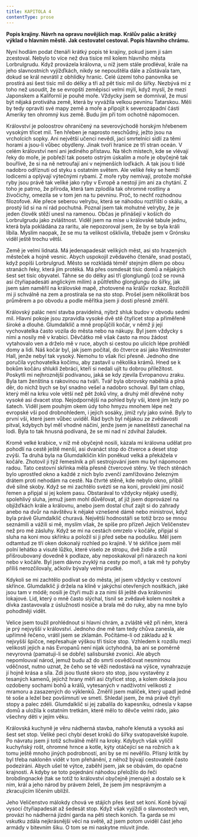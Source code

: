 ```yaml
---
title: KAPITOLA 4
contentType: prose
---
```


**Popis krajiny. Návrh na opravu novějších map. Králův palác a krátký výklad o hlavním městě. Jak cestovatel cestoval. Popis hlavního chrámu.**

Nyní hodlám podat čtenáři krátký popis té krajiny, pokud jsem ji sám zcestoval. Nebylo to více než dva tisíce mil kolem hlavního města Lorbrulgrudu. Když provázela královna, u níž jsem stále prodléval, krále na jeho slavnostních vyjížďkách, nikdy se nepouštěla dále a zůstávala tam, dokud se král nevrátil z obhlídky hranic. Celé území toho panovníka se prostírá asi šest tisíc mil do délky a tři až pět tisíc mil do šířky. Nezbývá mi z toho než usoudit, že se evropští zeměpisci velmi mýlí, když myslí, že mezi Japonskem a Kalifornií je pouhé moře. Vždycky jsem se domníval, že musí být nějaká protiváha země, která by vyvážila velkou pevninu Tatarskou. Měli by tedy opraviti své mapy země a moře a připojit k severozápadní části Ameriky ten ohromný kus země. Budu jim při tom ochotně nápomocen.

Království je poloostrov ohraničený na severovýchodě horským hřebenem vysokým třicet mil. Ten hřeben je naprosto neschůdný, ježto jsou na vrcholcích sopky. Ani největší učenci nevědí, jací smrtelníci sídlí za těmi horami a jsou-li vůbec obydleny. Jinak tvoří hranice ze tří stran oceán. V celém království není ani jediného přístavu. Na těch místech, kde se vlévají řeky do moře, je pobřeží tak poseto ostrým úskalím a moře je obyčejně tak bouřlivé, že si na ně netroufají ani v nejmenších loďkách. A tak jsou ti lidé nadobro odříznuti od styku s ostatním světem. Ale veliké řeky se hemží lodicemi a oplývají výtečnými rybami. Z moře ryby nemívají, protože mořské ryby jsou právě tak veliké jako ryby v Evropě a nestojí jim ani za chytání. Z toho je patrno, že příroda, která tam zplodila tak ohromné rostliny a živočichy, omezila se v tom jen na tu pevninu. Proč, to nechť rozhodnou filozofové. Ale přece seberou velrybu, která se náhodou roztříští o skálu, a prostý lid si na ní rád pochutná. Poznal jsem tak mohutné velryby, že je jeden člověk stěží unesl na ramenou. Občas je přinášejí v koších do Lorbrulgrudu jako zvláštnost. Viděl jsem na míse u královské tabule jednu, která byla pokládána za raritu, ale nepozoroval jsem, že by se byla králi líbila. Myslím naopak, že se mu ta velikost ošklivila, třebaže jsem v Grónsku viděl ještě trochu větší.

Země je velmi lidnatá. Má jedenapadesát velikých měst, asi sto hrazených městeček a hojně vesnic. Abych uspokojil zvědavého čtenáře, snad postačí, když popíši Lorbrulgrud. Město se rozkládá téměř stejným dílem po obou stranách řeky, která jím protéká. Má přes osmdesát tisíc domů a nějakých šest set tisíc obyvatel. Táhne se do délky asi tří glonglungů (což se rovná asi čtyřiapadesáti anglickým mílím) a půltřetího glonglungu do šířky, jak jsem sám naměřil na královské mapě, zhotovené na králův rozkaz. Rozložili mi ji schválně na zem a prostírala se na sto stop. Prošel jsem několikrát bos průměrem a po obvodu a podle měřítka jsem ji dosti přesně změřil.

Královský palác není stavba pravidelná, nýbrž shluk budov v obvodu sedmi mil. Hlavní pokoje jsou zpravidla vysoké dvě stě čtyřicet stop a přiměřeně široké a dlouhé. Glumdalklič a mně propůjčili kočár, v němž ji její vychovatelka často vozila do města nebo na nákupy. Byl jsem vždycky s nimi a nosily mě v krabici. Děvčátko mě však často na mou žádost vytahovalo ven a drželo mě v ruce, abych si cestou po ulicích lépe prohlédl domy a lidi. Náš kočár byl, jak jsem počítal, do čtverce asi jako Westminster Hall, jenže nebyl tak vysoký. Nemohu to však říci přesně. Jednoho dne poručila vychovatelka kočímu, aby zastavil u několika krámů. Hned se k bokům kočáru shlukli žebráci, kteří si nedali ujít tu dobrou příležitost. Poskytli mi nejhroznější podívanou, jaká se kdy zjevila Evropanovu zraku. Byla tam ženština s rakovinou na tváři. Tvář byla obrovsky naběhlá a plná děr, do nichž bych se byl snadno vešel a nadobro schoval. Byl tam chlap, který měl na krku vole větší než pět žoků vlny, a druhý měl dřevěné nohy vysoké asi dvacet stop. Nejodpornější na pohled byly vši, které jim lezly po šatech. Viděl jsem pouhým okem údy toho hmyzu mnohem lépe než evropské vši pod drobnohledem, i jejich sosáky, jimiž ryly jako svině. Byly to první vši, které jsem vůbec uviděl. Rád bych byl nějakou ze zvědavosti pitval, kdybych byl měl vhodné náčiní, jenže jsem je naneštěstí zanechal na lodi. Byla to tak hnusná podívaná, že se mi nad ní zdvihal žaludek.

Kromě velké krabice, v níž mě obyčejně nosili, kázala mi královna udělat pro pohodlí na cestě ještě menší, asi dvanáct stop do čtverce a deset stop zvýši. Ta druhá byla na Glumdalkličin klín poněkud velká a překážela v kočáře. Zhotovil ji týž řemeslník a při sestrojování jsem mu byl nápomocen radou. Tato cestovní skřínka měla přesně čtvercové stěny. Ve třech stěnách bylo uprostřed okno a každé z nich bylo zvenčí zamřížováno železným drátem proti nehodám na cestě. Na čtvrté stěně, kde nebylo okno, přibili dvě silné skoby. Když se mi zachtělo svézti se na koni, provlekl jimi nosič řemen a připjal si jej kolem pasu. Obstarával to vždycky nějaký usedlý, spolehlivý sluha, jemuž jsem mohl důvěřovat, ať již jsem doprovázel na objížďkách krále a královnu, anebo jsem dostal chuť zajít si do zahrady anebo na dvůr na návštěvu k nějaké vznešené dámě nebo ministrovi, když byla právě Glumdalklič churavá. Největší hodnostáři se totiž brzo se mnou seznámili a vážili si mě, myslím však, že spíše pro přízeň Jejich Veličenstev než pro mé zásluhy. Když se mi na cestách omrzelo v kočáře, připjal si sluha na koni mou skřínku a položil si ji před sebe na podušku. Měl jsem odtamtud ze tří oken dokonalý rozhled po krajině. V té skříňce jsem měl polní lehátko a visuté lůžko, které viselo ze stropu, dvě židle a stůl přišroubovaný dovedně k podlaze, aby neposkakoval při nárazech na koni nebo v kočáře. Byl jsem dávno zvyklý na cesty po moři, a tak mě ty pohyby příliš nerozčilovaly, ačkoliv bývaly velmi prudké.

Kdykoli se mi zachtělo podívat se do města, jel jsem vždycky v cestovní skřínce. Glumdalklič ji držela na klíně v jakýchsi otevřených nosítkách, jaké jsou tam v módě; nosili je čtyři muži a za nimi šli ještě dva královnini lokajové. Lid, který o mně často slýchal, tísnil se zvědavě kolem nosítek a dívka zastavovala z úslužnosti nosiče a brala mě do ruky, aby na mne bylo pohodlněji vidět.

Velice jsem toužil prohlédnout si hlavní chrám, a zvláště věž při něm, která je prý nejvyšší v království. Jednoho dne mě tam tedy chůva zanesla, ale upřímně řečeno, vrátil jsem se zklamán. Počítáme-li od základu až k nejvyšší špičce, nepřesahuje výškou tři tisíce stop. Vzhledem k rozdílu mezi velikostí jejich a nás Evropanů není nijak úctyhodná, ba ani se poměrně nevyrovná (pamatuji-li se dobře) salisburské zvonici. Ale abych nepomlouval národ, jemuž budu až do smrti osvědčovat nesmírnou vděčnost, nutno uznat, že čeho se té věži nedostává na výšce, vynahrazuje jí hojně krása a síla. Zdi jsou tlusté skoro sto stop, jsou vystavěny z tesaných kamenů, jejichž hrany měří asi čtyřicet stop, a kolem dokola jsou ozdobeny sochami bohů a králů, vytesaných v nadživotní velikosti z mramoru a zasazených do výklenků. Změřil jsem malíček, který upadl jedné té soše a ležel bez povšimnutí ve smetí. Shledal jsem, že má právě čtyři stopy a palec zdéli. Glumdalklič si jej zabalila do kapesníku, odnesla v kapse domů a uložila k ostatním tretkám, které mělo to děvče velmi rádo, jako všechny děti v jejím věku.

Královská kuchyně je věru nádherná stavba, nahoře klenutá a vysoká asi šest set stop. Veliké peci chybí deset kroků do šířky svatopavelské kupole. Po návratu jsem ji totiž schválně měřil na kroky. Kdybych však vylíčil kuchyňský rošt, ohromné hrnce a kotle, kýty otáčející se na rožních a k tomu ještě mnoho jiných podrobností, ani by se mi nevěřilo. Přísný kritik by byl třeba nakloněn vidět v tom přehánění, z něhož bývají cestovatelé často podezíráni. Abych ušel té výtce, zaběhl jsem, jak se obávám, do opačné krajnosti. A kdyby se toto pojednání náhodou přeložilo do řeči brobdingnacké (tak se totiž to království obyčejně jmenuje) a dostalo se k nim, král a jeho národ by právem želeli, že jsem jim nesprávným a zkracujícím líčením ublížil.

Jeho Veličenstvo málokdy chová ve stájích přes šest set koní. Koně bývají vysocí čtyřiapadesát až šedesát stop. Když však vyjíždí o slavnostech ven, provází ho nádherná jízdní garda na pěti stech koních. Ta garda se mi vskutku zdála nejkrásnější věcí na světě, až jsem potom uviděl část jeho armády v bitevním šiku. O tom se mi naskytne mluvit jinde.
